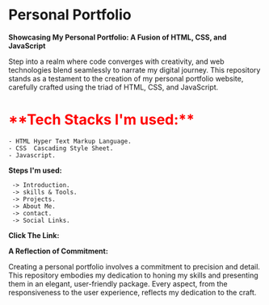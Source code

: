 # Personal Portfolio

**Showcasing My Personal Portfolio: A Fusion of HTML, CSS, and JavaScript**

Step into a realm where code converges with creativity, and web technologies blend seamlessly to narrate 
my digital journey. This repository stands as a testament to the creation of my personal portfolio website, 
carefully crafted using the triad of HTML, CSS, and JavaScript.

<h1 style="color: red";>**Tech Stacks I'm used:**</h1> 

    - HTML Hyper Text Markup Language.
    - CSS  Cascading Style Sheet.
    - Javascript.

**Steps I'm used:**

     -> Introduction.
     -> skills & Tools.
     -> Projects.
     -> About Me.
     -> contact.
     -> Social Links.

**Click The Link:** 

**A Reflection of Commitment:**

Creating a personal portfolio involves a commitment to precision and detail. This repository embodies my dedication to honing my skills and presenting them in an elegant, user-friendly package. Every aspect, from the responsiveness to the user experience, reflects my dedication to the craft.
